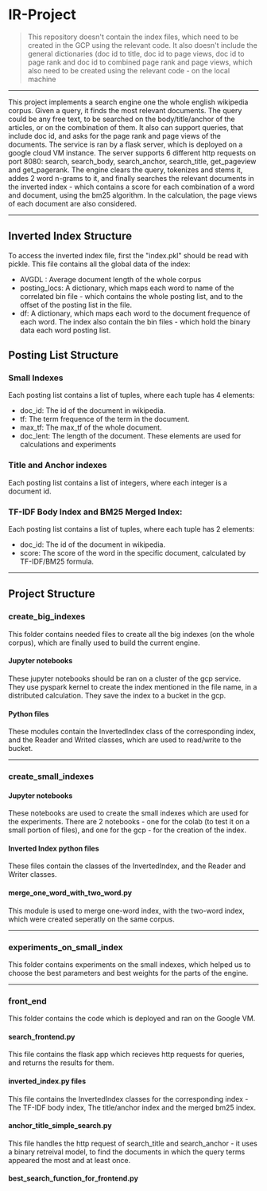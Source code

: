 # IR-Project

> This repository doesn't contain the index files, which need to be created in the GCP using the relevant code.
> It also doesn't include the general dictionaries (doc id to title, doc id to page views, doc id to page rank and doc id to combined page rank and page views,
> which also need to be created using the relevant code - on the local machine

---
This project implements a search engine one the whole english wikipedia corpus. Given a query, it finds the most relevant documents.
The query could be any free text, to be searched on the body/title/anchor of the articles, or on the combination of them.
It also can support queries, that include doc id, and asks for the page rank and page views of the documents.
The service is ran by a flask server, which is deployed on a google cloud VM instance. The server supports 6 different http requests on port 8080:
search, search_body, search_anchor, search_title, get_pageview and get_pagerank.
The engine clears the query, tokenizes and stems it, addes 2 word n-grams to it, and finally searches the relevant documents in the inverted index -
which contains a score for each combination of a word and document, using the bm25 algorithm. In the calculation, the page views of each document
are also considered.

---
## Inverted Index Structure
To access the inverted index file, first the "index.pkl" should be read with pickle. This file contains all the global data of the index:
- AVGDL : Average document length of the whole corpus
- posting_locs: A dictionary, which maps each word to name of the correlated bin file - which contains the whole posting list, and to the offset of the posting list in the file.
- df: A dictionary, which maps each word to the document frequence of each word.
The index also contain the bin files - which hold the binary data each word posting list.

## Posting List Structure
### Small Indexes 
Each posting list contains a list of tuples, where each tuple has 4 elements:
- doc_id: The id of the document in wikipedia.
- tf: The term frequence of the term in the document.
- max_tf: The max_tf of the whole document.
- doc_lent: The length of the document.
These elements are used for calculations and experiments

### Title and Anchor indexes
Each posting list contains a list of integers, where each integer is a document id.

### TF-IDF Body Index and BM25 Merged Index:
Each posting list contains a list of tuples, where each tuple has 2 elements:
- doc_id: The id of the document in wikipedia.
- score: The score of the word in the specific document, calculated by TF-IDF/BM25 formula.
---
## Project Structure
### create_big_indexes
This folder contains needed files to create all the big indexes (on the whole corpus), which are finally used to build the current engine.
#### Jupyter notebooks
These jupyter notebooks should be ran on a cluster of the gcp service. They use pyspark kernel to create the index mentioned in the file name, in a distributed calculation.
They save the index to a bucket in the gcp.
#### Python files
These modules contain the InvertedIndex class of the corresponding index, and the Reader and Writed classes, which are used to read/write to the bucket.

---
### create_small_indexes
#### Jupyter notebooks
These notebooks are used to create the small indexes which are used for the experiments. There are 2 notebooks - one for the colab (to test it on a small portion of files), and one for the gcp - for the creation of the index.
#### Inverted Index python files
These files contain the classes of the InvertedIndex, and the Reader and Writer classes.
#### merge_one_word_with_two_word.py
This module is used to merge one-word index, with the two-word index, which were created seperatly on the same corpus.

---
### experiments_on_small_index
This folder contains experiments on the small indexes, which helped us to choose the best parameters and best weights for the parts of the engine.

---
### front_end
This folder contains the code which is deployed and ran on the Google VM.
#### search_frontend.py
This file contains the flask app which recieves http requests for queries, and returns the results for them.
#### inverted_index.py files 
This file contains the InvertedIndex classes for the corresponding index - The TF-IDF body index, The title/anchor index and the merged bm25 index.
#### anchor_title_simple_search.py
This file handles the http request of search_title and search_anchor - it uses a binary retreival model, to find the documents in which the query terms appeared the most and at least once.
#### best_search_function_for_frontend.py

